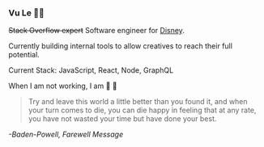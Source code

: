 ### Vu Le 👋🏽
~~Stack Overflow expert~~ Software engineer for [Disney](https://dmedmedia.disney.com/).

Currently building internal tools to allow creatives to reach their full potential.

Current Stack: JavaScript, React, Node, GraphQL

When I am not working, I am 🚵 🧗

> Try and leave this world a little better than you found it, and when your turn comes to die, you can die happy in feeling that at any rate, you have not wasted your time but have done your best.

*-Baden-Powell, Farewell Message*

<!--
**vukyle/vu** is a ✨ _special_ ✨ repository because its `README.md` (this file) appears on your GitHub profile.

Here are some ideas to get you started:

- 🔭 I’m currently working on ...
- 🌱 I’m currently learning ...
- 👯 I’m looking to collaborate on ...
- 🤔 I’m looking for help with ...
- 💬 Ask me about ...
- 📫 How to reach me: ...
- 😄 Pronouns: ...
- ⚡ Fun fact: ...
-->

